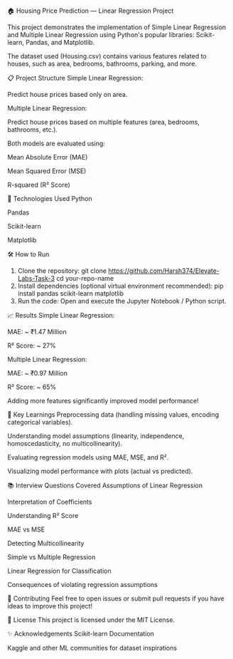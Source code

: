 🏠 Housing Price Prediction — Linear Regression Project

This project demonstrates the implementation of Simple Linear Regression and Multiple Linear Regression using Python's popular libraries: Scikit-learn, Pandas, and Matplotlib.

The dataset used (Housing.csv) contains various features related to houses, such as area, bedrooms, bathrooms, parking, and more.

📋 Project Structure
Simple Linear Regression:

Predict house prices based only on area.

Multiple Linear Regression:

Predict house prices based on multiple features (area, bedrooms, bathrooms, etc.).

Both models are evaluated using:

Mean Absolute Error (MAE)

Mean Squared Error (MSE)

R-squared (R² Score)

🚀 Technologies Used
Python

Pandas

Scikit-learn

Matplotlib

🛠️ How to Run

1. Clone the repository:
   git clone https://github.com/Harsh374/Elevate-Labs-Task-3
   cd your-repo-name
2. Install dependencies (optional virtual environment recommended):
   pip install pandas scikit-learn matplotlib
3. Run the code:
   Open and execute the Jupyter Notebook / Python script.

📈 Results
Simple Linear Regression:

MAE: ~ ₹1.47 Million

R² Score: ~ 27%

Multiple Linear Regression:

MAE: ~ ₹0.97 Million

R² Score: ~ 65%

Adding more features significantly improved model performance!

🧠 Key Learnings
Preprocessing data (handling missing values, encoding categorical variables).

Understanding model assumptions (linearity, independence, homoscedasticity, no multicollinearity).

Evaluating regression models using MAE, MSE, and R².

Visualizing model performance with plots (actual vs predicted).

📚 Interview Questions Covered
Assumptions of Linear Regression

Interpretation of Coefficients

Understanding R² Score

MAE vs MSE

Detecting Multicollinearity

Simple vs Multiple Regression

Linear Regression for Classification

Consequences of violating regression assumptions

🤝 Contributing
Feel free to open issues or submit pull requests if you have ideas to improve this project!

📄 License
This project is licensed under the MIT License.

✨ Acknowledgements
Scikit-learn Documentation

Kaggle and other ML communities for dataset inspirations
